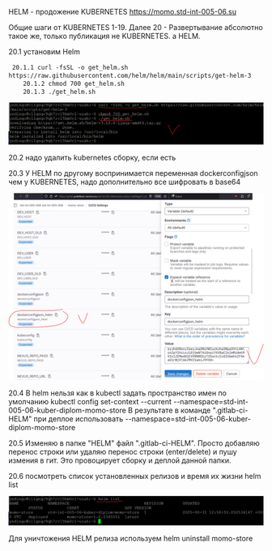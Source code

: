 HELM - продожение KUBERNETES
	https://momo.std-int-005-06.su

Общие шаги от KUBERNETES 1-19.
Далее 20 - Развертывание абсолютно такое же, только публикация не KUBERNETES. а HELM.

20.1 установим Helm
	
     20.1.1 curl -fsSL -o get_helm.sh https://raw.githubusercontent.com/helm/helm/main/scripts/get-helm-3
    	20.1.2 chmod 700 get_helm.sh
    	20.1.3 ./get_helm.sh

![Helm](img/1.png?raw=true "Title")

20.2 надо удалить kubernetes сборку, если есть

20.3 У HELM по другому воспринимается переменная dockerconfigjson чем у KUBERNETES, надо дополнительно все шифровать в base64

![Helm](img/2.png?raw=true "Title")

20.4 В helm нельзя как в kubectl задать пространство имен по умолчанию
	kubectl config set-context --current --namespace=std-int-005-06-kuber-diplom-momo-store
В результате в команде ".gitlab-ci-HELM" при деплое использовать
	--namespace=std-int-005-06-kuber-diplom-momo-store

20.5 Изменяю в папке "HELM" файл ".gitlab-ci-HELM". Просто добавляю перенос строки или удаляю перенос строки (enter/delete) и пушу измения в гит. Это провоцирует сборку и деплой данной папки.

20.6 посмотреть список установленных релизов и время их жизни
	helm list

![Helm](img/7.png?raw=true "Title")

Для уничтожения HELM релиза используем
	helm uninstall momo-store


















